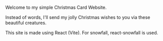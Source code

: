 Welcome to my simple Christmas Card Website.

Instead of words, I'll send my jolly Christmas wishes to you via these beautiful creatures.

This site is made using React (Vite). For snowfall, react-snowfall is used.